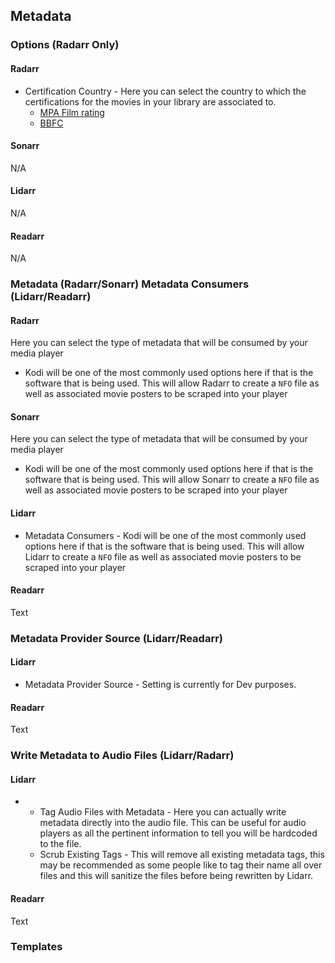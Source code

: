 Metadata
--------

### Options (Radarr Only)

#### Radarr

<section begin=radarr_settings_metadata_options />

-   Certification Country - Here you can select the country to which the
    certifications for the movies in your library are associated to.
    -   [MPA Film
        rating](https://en.wikipedia.org/wiki/Motion_Picture_Association_film_rating_system)
    -   [BBFC](https://en.wikipedia.org/wiki/British_Board_of_Film_Classification)

<section end=radarr_settings_metadata_options />

#### Sonarr

<section begin=sonarr_settings_metadata_options />

N/A

<section end=sonarr_settings_metadata_options />

#### Lidarr

<section begin=lidarr_settings_metadata_options />

N/A

<section end=lidarr_settings_metadata_options />

#### Readarr

<section begin=readarr_settings_metadata_options />

N/A

<section end=readarr_settings_metadata_options />

### Metadata (Radarr/Sonarr) Metadata Consumers (Lidarr/Readarr)

#### Radarr

<section begin=radarr_settings_metadata_metadata />

Here you can select the type of metadata that will be consumed by your
media player

-   Kodi will be one of the most commonly used options here if that is
    the software that is being used. This will allow Radarr to create a
    `NFO` file as well as associated movie posters to be scraped into
    your player

<section end=radarr_settings_metadata_metadata />

#### Sonarr

<section begin=sonarr_settings_metadata_metadata />

Here you can select the type of metadata that will be consumed by your
media player

-   Kodi will be one of the most commonly used options here if that is
    the software that is being used. This will allow Sonarr to create a
    `NFO` file as well as associated movie posters to be scraped into
    your player

<section end=sonarr_settings_metadata_metadata />

#### Lidarr

<section begin=lidarr_settings_metadata_metadata_consumers />

-   Metadata Consumers - Kodi will be one of the most commonly used
    options here if that is the software that is being used. This will
    allow Lidarr to create a `NFO` file as well as associated movie
    posters to be scraped into your player

<section end=lidarr_settings_metadata_metadata_consumers />

#### Readarr

<section begin=readarr_settings_metadata_metadata_consumers />

Text

<section end=readarr_settings_metadata_metadata_consumers />

### Metadata Provider Source (Lidarr/Readarr)

#### Lidarr

<section begin=lidarr_settings_metadata_metadata_provider_source />

-   Metadata Provider Source - Setting is currently for Dev purposes.

<section end=lidarr_settings_metadata_metadata_provider_source />

#### Readarr

<section begin=readarr_settings_metadata_metadata_provider_source />

Text

<section end=readarr_settings_metadata_metadata_provider_source />

### Write Metadata to Audio Files (Lidarr/Radarr)

#### Lidarr

<section begin=lidarr_settings_metadata_write_metadata_to_audio_files />

-   -   Tag Audio Files with Metadata - Here you can actually write
        metadata directly into the audio file. This can be useful for
        audio players as all the pertinent information to tell you will
        be hardcoded to the file.
    -   Scrub Existing Tags - This will remove all existing metadata
        tags, this may be recommended as some people like to tag their
        name all over files and this will sanitize the files before
        being rewritten by Lidarr.

<section end=lidarr_settings_metadata_write_metadata_to_audio_files />

#### Readarr

<section begin=readarr_settings_metadata_write_metadata_to_audio_files />

Text

<section end=readarr_settings_metadata_write_metadata_to_audio_files />

### Templates
